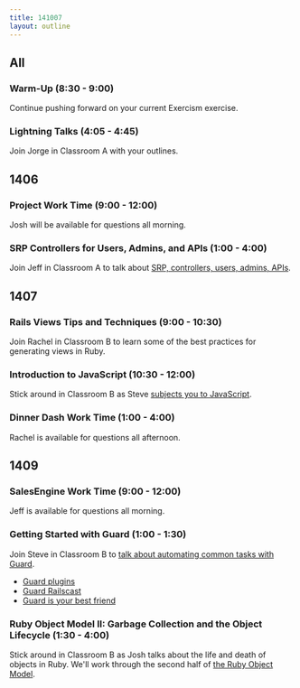 ```yaml
---
title: 141007
layout: outline
---
```


## All

### Warm-Up (8:30 - 9:00)

Continue pushing forward on your current Exercism exercise.

### Lightning Talks (4:05 - 4:45)

Join Jorge in Classroom A with your outlines.

## 1406

### Project Work Time (9:00 - 12:00)

Josh will be available for questions all morning.

### SRP Controllers for Users, Admins, and APIs (1:00 - 4:00)

Join Jeff in Classroom A to talk about [SRP, controllers, users, admins, APIs](https://github.com/turingschool/lesson_plans/blob/master/ruby_03-professional_rails_applications/srp_controllers.markdown).

## 1407

### Rails Views Tips and Techniques (9:00 - 10:30)

Join Rachel in Classroom B to learn some of the best practices for generating views in Ruby.

### Introduction to JavaScript (10:30 - 12:00)

Stick around in Classroom B as Steve [subjects you to JavaScript](https://github.com/turingschool/lesson_plans/blob/master/ruby_02-web_applications_with_ruby/introduction_to_javascript.markdown).

### Dinner Dash Work Time (1:00 - 4:00)

Rachel is available for questions all afternoon.

## 1409

### SalesEngine Work Time (9:00 - 12:00)

Jeff is available for questions all morning.

### Getting Started with Guard (1:00 - 1:30)

Join Steve in Classroom B to [talk about automating common tasks with Guard](http://tutorials.jumpstartlab.com/topics/guard.html).

* [Guard plugins](https://rubygems.org/search?query=guard-)
* [Guard Railscast](http://railscasts.com/episodes/264-guard)
* [Guard is your best friend](http://code.tutsplus.com/tutorials/guard-is-your-best-friend--net-31021)

### Ruby Object Model II: Garbage Collection and the Object Lifecycle (1:30 - 4:00)

Stick around in Classroom B as Josh talks about the life and death of objects in Ruby.
We'll work through the second half of [the Ruby Object Model](https://github.com/JoshCheek/ruby-object-model).
